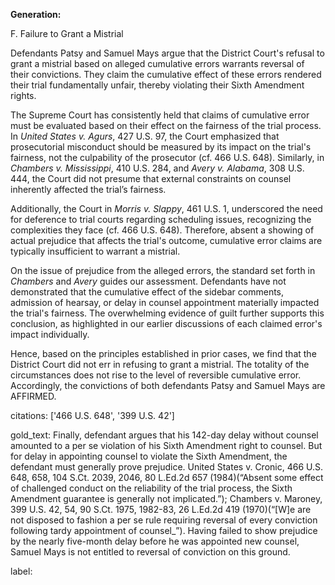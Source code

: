 **Generation:**

F. Failure to Grant a Mistrial

Defendants Patsy and Samuel Mays argue that the District Court's refusal to grant a mistrial based on alleged cumulative errors warrants reversal of their convictions. They claim the cumulative effect of these errors rendered their trial fundamentally unfair, thereby violating their Sixth Amendment rights. 

The Supreme Court has consistently held that claims of cumulative error must be evaluated based on their effect on the fairness of the trial process. In *United States v. Agurs*, 427 U.S. 97, the Court emphasized that prosecutorial misconduct should be measured by its impact on the trial's fairness, not the culpability of the prosecutor (cf. 466 U.S. 648). Similarly, in *Chambers v. Mississippi*, 410 U.S. 284, and *Avery v. Alabama*, 308 U.S. 444, the Court did not presume that external constraints on counsel inherently affected the trial’s fairness.

Additionally, the Court in *Morris v. Slappy*, 461 U.S. 1, underscored the need for deference to trial courts regarding scheduling issues, recognizing the complexities they face (cf. 466 U.S. 648). Therefore, absent a showing of actual prejudice that affects the trial's outcome, cumulative error claims are typically insufficient to warrant a mistrial.

On the issue of prejudice from the alleged errors, the standard set forth in *Chambers* and *Avery* guides our assessment. Defendants have not demonstrated that the cumulative effect of the sidebar comments, admission of hearsay, or delay in counsel appointment materially impacted the trial's fairness. The overwhelming evidence of guilt further supports this conclusion, as highlighted in our earlier discussions of each claimed error's impact individually.

Hence, based on the principles established in prior cases, we find that the District Court did not err in refusing to grant a mistrial. The totality of the circumstances does not rise to the level of reversible cumulative error. Accordingly, the convictions of both defendants Patsy and Samuel Mays are AFFIRMED.

citations: ['466 U.S. 648', '399 U.S. 42']

gold_text: Finally, defendant argues that his 142-day delay without counsel amounted to a per se violation of his Sixth Amendment right to counsel. But for delay in appointing counsel to violate the Sixth Amendment, the defendant must generally prove prejudice. United States v. Cronic, 466 U.S. 648, 658, 104 S.Ct. 2039, 2046, 80 L.Ed.2d 657 (1984)(“Absent some effect of challenged conduct on the reliability of the trial process, the Sixth Amendment guarantee is generally not implicated.”); Chambers v. Maroney, 399 U.S. 42, 54, 90 S.Ct. 1975, 1982-83, 26 L.Ed.2d 419 (1970)(“[W]e are not disposed to fashion a per se rule requiring reversal of every conviction following tardy appointment of counsel_”). Having failed to show prejudice by the nearly five-month delay before he was appointed new counsel, Samuel Mays is not entitled to reversal of conviction on this ground.

label: 